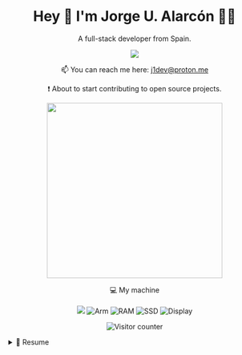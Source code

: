 <h1 align="center">
  Hey 👋 I'm Jorge U. Alarcón 👨‍💻
</h1>

<p align="center">
  A full-stack developer from Spain.
</p>

<p align="center">
    <a href="https://www.linkedin.com/in/jorge-ua">
    <img src="https://img.shields.io/badge/linkedin-%230077B5.svg?&style=for-the-badge&logo=linkedin&logoColor=white" />
  </a>
</p>

<p align='center'>
  📫 You can reach me here: <a href='mailto:j1dev@proton.me'>j1dev@proton.me</a>
</p>
<p align="center"> ❗️ About to start contributing to open source projects.</p>
<p align="center">
  <img src="https://github-readme-stats.vercel.app/api?username=J1Loop&show_icons=true&count_private=true&theme=dark" width="350">
</p>

<p align="center">
  💻 My machine<br><br>
  <img src="https://img.shields.io/badge/apple-181717.svg?&style=for-the-badge&logo=apple&logoColor=white&logoWidth=20" />
  <img src="https://img.shields.io/badge/CHIP-Pro--2021-181717?labelColor=0091BD&style=for-the-badge&logo=Arm&logoColor=white&logoWidth=20" alt="Arm" />
  <img src="https://img.shields.io/badge/RAM-16GB-181717.svg?&style=for-the-badge&logoColor=white" alt="RAM"/>
  <img src="https://img.shields.io/badge/SSD-512GB-181717.svg?&style=for-the-badge" alt="SSD"/>
  <img src="https://img.shields.io/badge/Display-16%22-181717.svg?&style=for-the-badge" alt="Display"/>
</p>



<p align="center">
  <img src="https://komarev.com/ghpvc/?username=J1Loop&label=Profile+views&base=643" alt="Visitor counter">
</p>

<details>
  <summary>📃 Resume</summary>

## Education

- 📖 **Full-Stack Development**\
📅 Apr 2022 - Jul 2022\
📍 [**ID Bootcamps**](https://iddigitalschool.com/bootcamps/) - Madrid

- 📖 **Javascript Algorithms and Data Structures**\
📅 Feb 2022 - Mar 2022\
📍 [**freeCodeCamp**](https://www.freecodecamp.org/) - Remote

- 📖 **Responsive Web Design**\
📅 Jan 2022 - Feb 2022\
📍 [**freeCodeCamp**](https://www.freecodecamp.org/) - Remote

## Experience

<img align="right" src="https://img.shields.io/badge/Python-3776AB?style=flat&logo=python&logoColor=white" alt="Python" >
<img align="right" src="https://img.shields.io/badge/Ruby%20on%20Rails-D30001?style=flat&logo=Ruby on Rails&logoColor=white&logoWidth=20" alt="Ruby on Rails" />
<img align="right" src="https://img.shields.io/badge/NodeJS-339933?style=flat&logo=Node.js&logoColor=white&logoWidth=20" alt="NodeJS" />
<img align="right" src="https://img.shields.io/badge/PostgreSQL-4169E1?style=flat&logo=postgresql&logoColor=white" alt="PostgreSQL" />
<img align="right" src="https://img.shields.io/badge/AWS-232F3E?style=flat&logo=Amazon-AWS&logoColor=goldenrod&logoWidth=20" alt="AWS" />
<img align="right" src="https://img.shields.io/badge/Docker-2496ED?style=flat&logo=Docker&logoColor=white&logoWidth=20" alt="Docker" />
<img align="right" src="https://img.shields.io/badge/Github-181717?style=flat&logo=github&logoColor=white" alt="Github" />
<img align="right" src="https://img.shields.io/badge/React-20232A?style=flat&logo=react&logoColor=61DAFB" alt="React" />
<img align="right" src="https://img.shields.io/badge/Sass-CC6699?style=flat&logo=Sass&logoColor=white&logoWidth=20" alt="Sass" />

👨‍💻 **Full-Stack Developer**\
📅  Jul 2023 - Today\
📍 **Global Alumni** - 🇪🇸 Madrid

<img align="right" src="https://img.shields.io/badge/NodeJS-339933?style=flat&logo=Node.js&logoColor=white&logoWidth=20" alt="NodeJS" />
<img align="right" src="https://img.shields.io/badge/PostgreSQL-4169E1?style=flat&logo=postgresql&logoColor=white" alt="PostgreSQL" />
<img align="right" src="https://img.shields.io/badge/Angular-white?style=flat&logo=Angular&logoColor=E23237" alt="Angular" />
<img align="right" src="https://img.shields.io/badge/AWS-232F3E?style=flat&logo=Amazon-AWS&logoColor=goldenrod&logoWidth=20" alt="AWS" />
<img align="right" src="https://img.shields.io/badge/Gitlab-FC6D26?style=flat&logo=Gitlab&logoColor=white" alt="Gitlab" />
<img align="right" src="https://img.shields.io/badge/Jenkins-D24939?style=flat&logo=Jenkins&logoColor=white&logoWidth=20" alt="Jenkins" />
<img align="right" src="https://img.shields.io/badge/Sass-CC6699?style=flat&logo=Sass&logoColor=white&logoWidth=20" alt="Sass" />

👨‍💻 **Full-Stack Developer**\
📅 Oct 2022 - Jul 2023\
📍 **Booboo** - 🇪🇸 Pinto, Madrid
